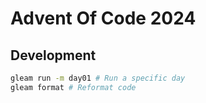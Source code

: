 # Advent Of Code 2024

## Development

```sh
gleam run -m day01 # Run a specific day
gleam format # Reformat code
```
